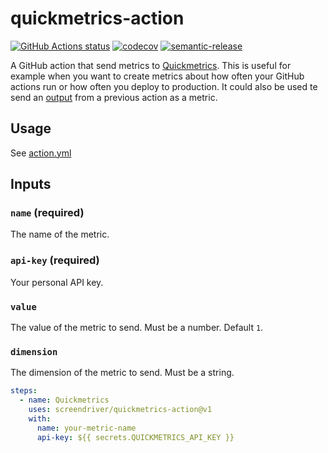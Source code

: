 # quickmetrics-action

[![GitHub Actions status](https://github.com/screendriver/quickmetrics-action/workflows/CI/badge.svg)](https://github.com/screendriver/quickmetrics-action/actions)
[![codecov](https://codecov.io/gh/screendriver/quickmetrics-action/branch/main/graph/badge.svg)](https://codecov.io/gh/screendriver/quickmetrics-action)
[![semantic-release](https://img.shields.io/badge/%20%20%F0%9F%93%A6%F0%9F%9A%80-semantic--release-e10079.svg)](https://github.com/semantic-release/semantic-release)

A GitHub action that send metrics to [Quickmetrics](https://quickmetrics.io). This is useful for example when you want to create metrics about how often your GitHub actions run or how often you deploy to production. It could also be used te send an [output](https://help.github.com/en/actions/creating-actions/metadata-syntax-for-github-actions#outputs) from a previous action as a metric.

## Usage

See [action.yml](https://github.com/screendriver/quickmetrics-action/blob/main/action.yml)

## Inputs

### `name` (required)

The name of the metric.

### `api-key` (required)

Your personal API key.

### `value`

The value of the metric to send. Must be a number. Default `1`.

### `dimension`

The dimension of the metric to send. Must be a string.

```yaml
steps:
  - name: Quickmetrics
    uses: screendriver/quickmetrics-action@v1
    with:
      name: your-metric-name
      api-key: ${{ secrets.QUICKMETRICS_API_KEY }}
```
